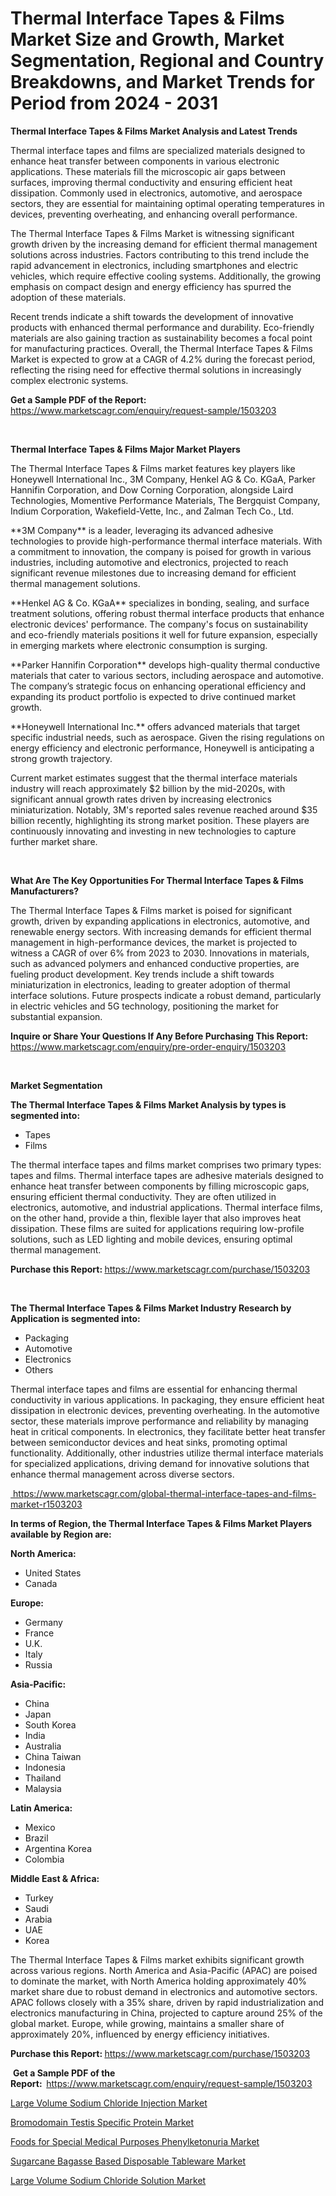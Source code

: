 <p><h1>Thermal Interface Tapes & Films Market Size and Growth, Market Segmentation, Regional and Country Breakdowns, and Market Trends for Period from 2024 -  2031</h1></p><p><strong>Thermal Interface Tapes & Films Market Analysis and Latest Trends</strong></p>
<p><p>Thermal interface tapes and films are specialized materials designed to enhance heat transfer between components in various electronic applications. These materials fill the microscopic air gaps between surfaces, improving thermal conductivity and ensuring efficient heat dissipation. Commonly used in electronics, automotive, and aerospace sectors, they are essential for maintaining optimal operating temperatures in devices, preventing overheating, and enhancing overall performance.</p><p>The Thermal Interface Tapes & Films Market is witnessing significant growth driven by the increasing demand for efficient thermal management solutions across industries. Factors contributing to this trend include the rapid advancement in electronics, including smartphones and electric vehicles, which require effective cooling systems. Additionally, the growing emphasis on compact design and energy efficiency has spurred the adoption of these materials. </p><p>Recent trends indicate a shift towards the development of innovative products with enhanced thermal performance and durability. Eco-friendly materials are also gaining traction as sustainability becomes a focal point for manufacturing practices. Overall, the Thermal Interface Tapes & Films Market is expected to grow at a CAGR of 4.2% during the forecast period, reflecting the rising need for effective thermal solutions in increasingly complex electronic systems.</p></p>
<p><strong>Get a Sample PDF of the Report:&nbsp;</strong> <a href="https://www.marketscagr.com/enquiry/request-sample/1503203?utm_campaign=1879&utm_medium=2&utm_source=Github&utm_content=ia&utm_term=08122024&utm_id=thermal-interface-tapes-films">https://www.marketscagr.com/enquiry/request-sample/1503203</a></p>
<p>&nbsp;</p>
<p><strong>Thermal Interface Tapes & Films Major Market Players</strong></p>
<p><p>The Thermal Interface Tapes & Films market features key players like Honeywell International Inc., 3M Company, Henkel AG & Co. KGaA, Parker Hannifin Corporation, and Dow Corning Corporation, alongside Laird Technologies, Momentive Performance Materials, The Bergquist Company, Indium Corporation, Wakefield-Vette, Inc., and Zalman Tech Co., Ltd. </p><p>**3M Company** is a leader, leveraging its advanced adhesive technologies to provide high-performance thermal interface materials. With a commitment to innovation, the company is poised for growth in various industries, including automotive and electronics, projected to reach significant revenue milestones due to increasing demand for efficient thermal management solutions.</p><p>**Henkel AG & Co. KGaA** specializes in bonding, sealing, and surface treatment solutions, offering robust thermal interface products that enhance electronic devices' performance. The company's focus on sustainability and eco-friendly materials positions it well for future expansion, especially in emerging markets where electronic consumption is surging.</p><p>**Parker Hannifin Corporation** develops high-quality thermal conductive materials that cater to various sectors, including aerospace and automotive. The company’s strategic focus on enhancing operational efficiency and expanding its product portfolio is expected to drive continued market growth.</p><p>**Honeywell International Inc.** offers advanced materials that target specific industrial needs, such as aerospace. Given the rising regulations on energy efficiency and electronic performance, Honeywell is anticipating a strong growth trajectory.</p><p>Current market estimates suggest that the thermal interface materials industry will reach approximately $2 billion by the mid-2020s, with significant annual growth rates driven by increasing electronics miniaturization. Notably, 3M's reported sales revenue reached around $35 billion recently, highlighting its strong market position. These players are continuously innovating and investing in new technologies to capture further market share.</p></p>
<p>&nbsp;</p>
<p><strong>What Are The Key Opportunities For Thermal Interface Tapes & Films Manufacturers?</strong></p>
<p><p>The Thermal Interface Tapes & Films market is poised for significant growth, driven by expanding applications in electronics, automotive, and renewable energy sectors. With increasing demands for efficient thermal management in high-performance devices, the market is projected to witness a CAGR of over 6% from 2023 to 2030. Innovations in materials, such as advanced polymers and enhanced conductive properties, are fueling product development. Key trends include a shift towards miniaturization in electronics, leading to greater adoption of thermal interface solutions. Future prospects indicate a robust demand, particularly in electric vehicles and 5G technology, positioning the market for substantial expansion.</p></p>
<p><strong>Inquire or Share Your Questions If Any Before Purchasing This Report:</strong> <a href="https://www.marketscagr.com/enquiry/pre-order-enquiry/1503203?utm_campaign=1879&utm_medium=2&utm_source=Github&utm_content=ia&utm_term=08122024&utm_id=thermal-interface-tapes-films">https://www.marketscagr.com/enquiry/pre-order-enquiry/1503203</a></p>
<p>&nbsp;</p>
<p><strong>Market Segmentation</strong></p>
<p><strong>The Thermal Interface Tapes & Films Market Analysis by types is segmented into:</strong></p>
<p><ul><li>Tapes</li><li>Films</li></ul></p>
<p><p>The thermal interface tapes and films market comprises two primary types: tapes and films. Thermal interface tapes are adhesive materials designed to enhance heat transfer between components by filling microscopic gaps, ensuring efficient thermal conductivity. They are often utilized in electronics, automotive, and industrial applications. Thermal interface films, on the other hand, provide a thin, flexible layer that also improves heat dissipation. These films are suited for applications requiring low-profile solutions, such as LED lighting and mobile devices, ensuring optimal thermal management.</p></p>
<p><strong>Purchase this Report:&nbsp;</strong><a href="https://www.marketscagr.com/purchase/1503203?utm_campaign=1879&utm_medium=2&utm_source=Github&utm_content=ia&utm_term=08122024&utm_id=thermal-interface-tapes-films">https://www.marketscagr.com/purchase/1503203</a></p>
<p>&nbsp;</p>
<p><strong>The Thermal Interface Tapes & Films Market Industry Research by Application is segmented into:</strong></p>
<p><ul><li>Packaging</li><li>Automotive</li><li>Electronics</li><li>Others</li></ul></p>
<p><p>Thermal interface tapes and films are essential for enhancing thermal conductivity in various applications. In packaging, they ensure efficient heat dissipation in electronic devices, preventing overheating. In the automotive sector, these materials improve performance and reliability by managing heat in critical components. In electronics, they facilitate better heat transfer between semiconductor devices and heat sinks, promoting optimal functionality. Additionally, other industries utilize thermal interface materials for specialized applications, driving demand for innovative solutions that enhance thermal management across diverse sectors.</p></p>
<p><a href="https://www.marketscagr.com/global-thermal-interface-tapes-and-films-market-r1503203?utm_campaign=1879&utm_medium=2&utm_source=Github&utm_content=ia&utm_term=08122024&utm_id=thermal-interface-tapes-films">&nbsp;https://www.marketscagr.com/global-thermal-interface-tapes-and-films-market-r1503203</a></p>
<p><strong>In terms of Region, the Thermal Interface Tapes & Films Market Players available by Region are:</strong></p>
<p>
    <p> <strong> North America: </strong>
        <ul>
            <li>United States</li>
            <li>Canada</li>
        </ul>
        </p> 
    <p> <strong> Europe: </strong>
        <ul>
            <li>Germany</li>
            <li>France</li>
            <li>U.K.</li>
            <li>Italy</li>
            <li>Russia</li>
        </ul>
        </p> 
    <p> <strong> Asia-Pacific: </strong>
        <ul>
            <li>China</li>
            <li>Japan</li>
            <li>South Korea</li>
            <li>India</li>
            <li>Australia</li>
            <li>China Taiwan</li>
            <li>Indonesia</li>
            <li>Thailand</li>
            <li>Malaysia</li>
        </ul>
        </p> 
    <p> <strong> Latin America: </strong>
        <ul>
            <li>Mexico</li>
            <li>Brazil</li>
            <li>Argentina Korea</li>
            <li>Colombia</li>
        </ul>
        </p> 
    <p> <strong> Middle East & Africa: </strong>
        <ul>
            <li>Turkey</li>
            <li>Saudi</li>
            <li>Arabia</li>
            <li>UAE</li>
            <li>Korea</li>
        </ul>
    </p>
    </p>
<p><p>The Thermal Interface Tapes & Films market exhibits significant growth across various regions. North America and Asia-Pacific (APAC) are poised to dominate the market, with North America holding approximately 40% market share due to robust demand in electronics and automotive sectors. APAC follows closely with a 35% share, driven by rapid industrialization and electronics manufacturing in China, projected to capture around 25% of the global market. Europe, while growing, maintains a smaller share of approximately 20%, influenced by energy efficiency initiatives.</p></p>
<p><strong>Purchase this Report: </strong><a href="https://www.marketscagr.com/purchase/1503203?utm_campaign=1879&utm_medium=2&utm_source=Github&utm_content=ia&utm_term=08122024&utm_id=thermal-interface-tapes-films">https://www.marketscagr.com/purchase/1503203</a></p>
<p>&nbsp;<strong>Get a Sample PDF of the Report:&nbsp;&nbsp;</strong><a href="https://www.marketscagr.com/enquiry/request-sample/1503203?utm_campaign=1879&utm_medium=2&utm_source=Github&utm_content=ia&utm_term=08122024&utm_id=thermal-interface-tapes-films">https://www.marketscagr.com/enquiry/request-sample/1503203</a></p>
<p><strong></strong></p>
<p><p><a href="https://www.linkedin.com/pulse/large-volume-sodium-chloride-injection-market-size-status-z0nyc?utm_campaign=1879&utm_medium=2&utm_source=Github&utm_content=ia&utm_term=08122024&utm_id=thermal-interface-tapes-films">Large Volume Sodium Chloride Injection Market</a></p><p><a href="https://github.com/rahu1506/Market-Research-Report-List-6/blob/main/bromodomain-testis-specific-protein-market.md?utm_campaign=1879&utm_medium=2&utm_source=Github&utm_content=ia&utm_term=08122024&utm_id=thermal-interface-tapes-films">Bromodomain Testis Specific Protein Market</a></p><p><a href="https://www.linkedin.com/pulse/foods-special-medical-purposes-phenylketonuria-market-analysis-4o8cc?utm_campaign=1879&utm_medium=2&utm_source=Github&utm_content=ia&utm_term=08122024&utm_id=thermal-interface-tapes-films">Foods for Special Medical Purposes Phenylketonuria Market</a></p><p><a href="https://www.linkedin.com/pulse/sugarcane-bagasse-based-disposable-tableware-market-pcwhe?utm_campaign=1879&utm_medium=2&utm_source=Github&utm_content=ia&utm_term=08122024&utm_id=thermal-interface-tapes-films">Sugarcane Bagasse Based Disposable Tableware Market</a></p><p><a href="https://www.linkedin.com/pulse/understanding-supply-demand-dynamics-insights-from-large-volume-3efnc?utm_campaign=1879&utm_medium=2&utm_source=Github&utm_content=ia&utm_term=08122024&utm_id=thermal-interface-tapes-films">Large Volume Sodium Chloride Solution Market</a></p></p>